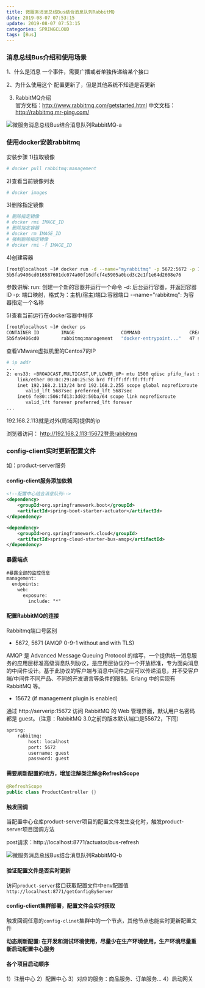 ```yaml
---
title: 微服务消息总线Bus结合消息队列RabbitMQ
date: 2019-08-07 07:53:15
update: 2019-08-07 07:53:15
categories: SPRINGCLOUD
tags: [Bus]
---
```


### 消息总线Bus介绍和使用场景

1、什么是消息
一个事件，需要广播或者单独传递给某个接口

2、为什么使用这个
配置更新了，但是其他系统不知道是否更新
		
3. RabbitMQ介绍	
官方文档：http://www.rabbitmq.com/getstarted.html
中文文档：http://rabbitmq.mr-ping.com/

<!-- more -->

![微服务消息总线Bus结合消息队列RabbitMQ-a](https://volc1612.gitee.io/blog/images/微服务消息总线Bus结合消息队列RabbitMQ/微服务消息总线Bus结合消息队列RabbitMQ-a.png)

### 使用docker安装rabbitmq

安装步骤
1)拉取镜像

```bash
# docker pull rabbitmq:management
```
2)查看当前镜像列表

```bash
# docker images
```
3)删除指定镜像

```bash
# 删除指定镜像
# docker rmi IMAGE_ID
# 删除指定容器
# docker rm IMAGE_ID
# 强制删除指定镜像
# docker rmi -f IMAGE_ID
```

4)创建容器

```bash
[root@localhost ~]# docker run -d --name="myrabbitmq" -p 5672:5672 -p 15672:15672 rabbitmq:management
5b5fa9406cd016587601dc074a00f16dfcf4e5905a0bcd3c2c1f1e64d2608e76
```

参数讲解: 
run: 创建一个新的容器并运行一个命令
-d: 后台运行容器，并返回容器ID
-p: 端口映射，格式为：主机(宿主)端口:容器端口
--name="rabbitmq": 为容器指定一个名称

5)查看当前运行在docker容器中程序

```bash
[root@localhost ~]# docker ps
CONTAINER ID        IMAGE                 COMMAND                  CREATED             STATUS              PORTS                                                                                        NAMES
5b5fa9406cd0        rabbitmq:management   "docker-entrypoint..."   47 seconds ago      Up 46 seconds       4369/tcp, 5672/tcp, 0.0.0.0:5671->5671/tcp, 15671/tcp, 25672/tcp, 0.0.0.0:15672->15672/tcp   myrabbitmq
```

查看VMware虚拟机里的Centos7的IP

```bash
# ip addr
...
2: ens33: <BROADCAST,MULTICAST,UP,LOWER_UP> mtu 1500 qdisc pfifo_fast state UP group default qlen 1000
    link/ether 00:0c:29:a0:25:58 brd ff:ff:ff:ff:ff:ff
    inet 192.168.2.113/24 brd 192.168.2.255 scope global noprefixroute dynamic ens33
       valid_lft 5687sec preferred_lft 5687sec
    inet6 fe80::506:fd13:3d02:50ba/64 scope link noprefixroute 
       valid_lft forever preferred_lft forever
...
```
192.168.2.113就是对外(局域网)提供的ip

浏览器访问： http://192.168.2.113:15672登录rabbitmq

### config-client实时更新配置文件

如：product-server服务

#### config-client服务添加依赖

```xml
<!--配置中心结合消息队列-->
<dependency>
    <groupId>org.springframework.boot</groupId>
    <artifactId>spring-boot-starter-actuator</artifactId>
</dependency>

<dependency>
    <groupId>org.springframework.cloud</groupId>
    <artifactId>spring-cloud-starter-bus-amqp</artifactId>
</dependency>
```

#### 暴露端点

```xml
#暴露全部的监控信息
management:
  endpoints:
    web:
      exposure:
        include: "*"
```

#### 配置RabbitMQ的连接

Rabbitmq端口号区别

* 5672, 5671 (AMQP 0-9-1 without and with TLS)

AMQP 是 Advanced Message Queuing Protocol 的缩写，一个提供统一消息服务的应用层标准高级消息队列协议，是应用层协议的一个开放标准，专为面向消息的中间件设计。基于此协议的客户端与消息中间件之间可以传递消息，并不受客户端/中间件不同产品、不同的开发语言等条件的限制。Erlang 中的实现有 RabbitMQ 等。

* 15672 (if management plugin is enabled)

通过 http://serverip:15672 访问 RabbitMQ 的 Web 管理界面，默认用户名密码都是 guest。（注意：RabbitMQ 3.0之前的版本默认端口是55672，下同）

```xml
spring:
    rabbitmq:
        host: localhost
        port: 5672
        username: guest
        password: guest
```

#### 需要刷新配置的地方，增加注解类注解@RefreshScope

```java
@RefreshScope
public class ProductController {}
```

#### 触发回调

当配置中心仓库product-server项目的配置文件发生变化时，触发product-server项目回调方法

post请求：http://localhost:8771/actuator/bus-refresh

![微服务消息总线Bus结合消息队列RabbitMQ-b](https://volc1612.gitee.io/blog/images/微服务消息总线Bus结合消息队列RabbitMQ/微服务消息总线Bus结合消息队列RabbitMQ-b.png)

#### 验证配置文件是否实时更新

访问`product-server`接口获取配置文件中env配置值
`http://localhost:8771/getConfigByServer`

#### config-client集群部署，配置文件会实时获取

触发回调任意的`config-clinet`集群中的一个节点，其他节点也能实时更新配置文件

**动态刷新配置: 在开发和测试环境使用，尽量少在生产环境使用，生产环境尽量重新启动配置中心服务**


#### 各个项目启动顺序

1）注册中心
2）配置中心
3）对应的服务：商品服务、订单服务...
4）启动网关